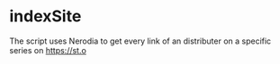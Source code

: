 # indexSite
The script uses Nerodia to get every link of an distributer on a specific series on https://st.o
